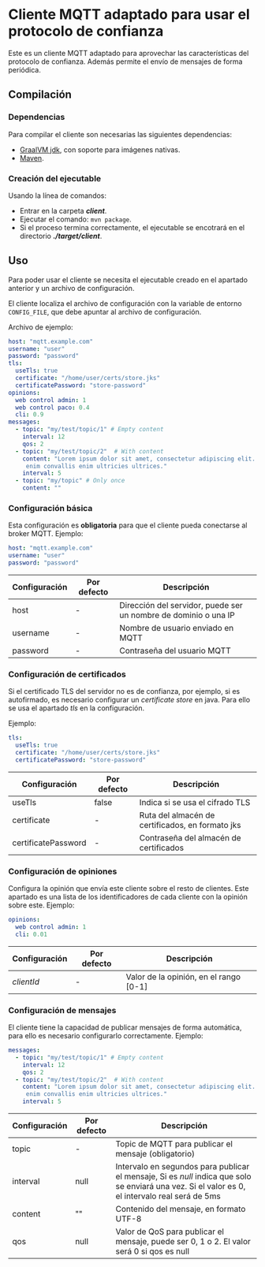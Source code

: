 # Cliente MQTT adaptado para usar el protocolo de confianza
Este es un cliente MQTT adaptado para aprovechar las características del protocolo de confianza. Además permite el envío de mensajes de forma periódica.

## Compilación

### Dependencias
Para compilar el cliente son necesarias las siguientes dependencias:
- [GraalVM jdk](https://www.graalvm.org/jdk21/getting-started/#installing), con soporte para imágenes nativas.
- [Maven](https://maven.apache.org/install.html).

### Creación del ejecutable
Usando la línea de comandos:
- Entrar en la carpeta ***client***.
- Ejecutar el comando: `mvn package`.
- Si el proceso termina correctamente, el ejecutable se encotrará en el directorio ***./target/client***.
## Uso

Para poder usar el cliente se necesita el ejecutable creado en el apartado anterior y un archivo de configuración.

El cliente localiza el archivo de configuración con la variable de entorno `CONFIG_FILE`, que debe apuntar al archivo de configuración.

Archivo de ejemplo:

```yaml
host: "mqtt.example.com"
username: "user"
password: "password"
tls:
  useTls: true
  certificate: "/home/user/certs/store.jks"
  certificatePassword: "store-password"
opinions:
  web control admin: 1
  web control paco: 0.4
  cli: 0.9
messages:
  - topic: "my/test/topic/1" # Empty content
    interval: 12
    qos: 2
  - topic: "my/test/topic/2"  # With content
    content: "Lorem ipsum dolor sit amet, consectetur adipiscing elit. Proin a
     enim convallis enim ultricies ultrices."
    interval: 5
  - topic: "my/topic" # Only once
    content: ""

```
### Configuración básica
Esta configuración es **obligatoria** para que el cliente pueda conectarse al broker MQTT. Ejemplo:
```yaml
host: "mqtt.example.com"
username: "user"
password: "password"
```
| Configuración | Por defecto | Descripción                                                     |
| ------------- | ----------- | --------------------------------------------------------------- |
| host          | -           | Dirección del servidor, puede ser un nombre de dominio o una IP |
| username      | -           | Nombre de usuario enviado en MQTT                               |
| password      | -           | Contraseña del usuario MQTT                                     |

### Configuración de certificados

Si el certificado TLS del servidor no es de confianza, por ejemplo, si es autofirmado, es necesario configurar un *certificate store* en java. Para ello se usa el apartado *tls* en la configuración.

Ejemplo:
```yaml
tls:
  useTls: true
  certificate: "/home/user/certs/store.jks"
  certificatePassword: "store-password"
```
| Configuración       | Por defecto | Descripción                                      |
| ------------------- | ----------- | ------------------------------------------------ |
| useTls              | false       | Indica si se usa el cifrado TLS                  |
| certificate         | -           | Ruta del almacén de certificados, en formato jks |
| certificatePassword | -           | Contraseña del almacén de certificados           |

### Configuración de opiniones
Configura la opinión que envía este cliente sobre el resto de clientes. Este apartado es una lista de los identificadores de cada cliente con la opinión sobre este. Ejemplo:
```yaml
opinions:
  web control admin: 1
  cli: 0.01
```
| Configuración | Por defecto | Descripción                            |
| ------------- | ----------- | -------------------------------------- |
| *clientId*    | -           | Valor de la opinión, en el rango [0-1] |


### Configuración de mensajes
El cliente tiene la capacidad de publicar mensajes de forma automática, para ello es necesario configurarlo correctamente. Ejemplo:
```yaml
messages:
  - topic: "my/test/topic/1" # Empty content
    interval: 12
    qos: 2
  - topic: "my/test/topic/2"  # With content
    content: "Lorem ipsum dolor sit amet, consectetur adipiscing elit. Proin a
     enim convallis enim ultricies ultrices."
    interval: 5
```
| Configuración | Por defecto | Descripción                                                                                                                                      |
| ------------- | ----------- | ------------------------------------------------------------------------------------------------------------------------------------------------ |
| topic         | -           | Topic de MQTT para publicar el mensaje (obligatorio)                                                                                             |
| interval      | null        | Intervalo en segundos para publicar el mensaje, Si es *null* indica que solo se enviará una vez. Si el valor es 0, el intervalo real será de 5ms |
| content       | ""          | Contenido del mensaje, en formato UTF-8                                                                                                          |
| qos           | null        | Valor de QoS para publicar el mensaje, puede ser 0, 1 o 2. El valor será 0 si qos es null                                                                            |
